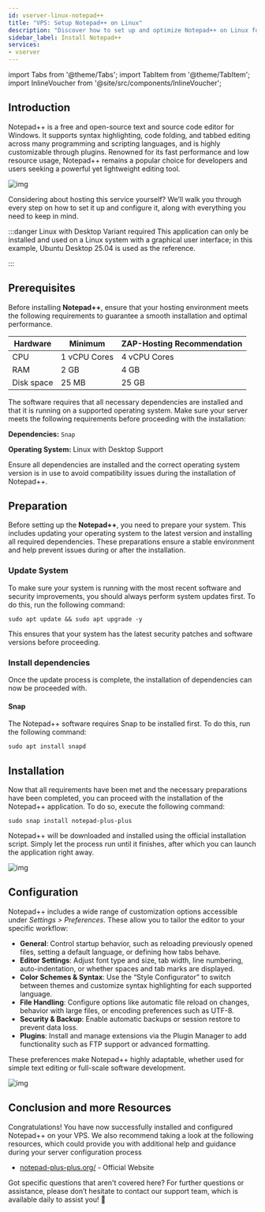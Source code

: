 ```yaml
---
id: vserver-linux-notepad++
title: "VPS: Setup Notepad++ on Linux"
description: "Discover how to set up and optimize Notepad++ on Linux for efficient, lightweight code editing and development → Learn more now"
sidebar_label: Install Notepad++
services:
- vserver
---
```


import Tabs from '@theme/Tabs';
import TabItem from '@theme/TabItem';
import InlineVoucher from '@site/src/components/InlineVoucher';

## Introduction

Notepad++ is a free and open-source text and source code editor for Windows. It supports syntax highlighting, code folding, and tabbed editing across many programming and scripting languages, and is highly customizable through plugins. Renowned for its fast performance and low resource usage, Notepad++ remains a popular choice for developers and users seeking a powerful yet lightweight editing tool. 

![img](https://screensaver01.zap-hosting.com/index.php/s/jMMDejqDfWDCfrr/preview)

Considering about hosting this service yourself? We’ll walk you through every step on how to set it up and configure it, along with everything you need to keep in mind.

:::danger Linux with Desktop Variant required
This application can only be installed and used on a Linux system with a graphical user interface; in this example, Ubuntu Desktop 25.04 is used as the reference.

:::

<InlineVoucher />



## Prerequisites

Before installing **Notepad++**, ensure that your hosting environment meets the following requirements to guarantee a smooth installation and optimal performance.

| Hardware | Minimum| ZAP-Hosting Recommendation |
| ---------- | ------------ | -------------------------- |
| CPU| 1 vCPU Cores | 4 vCPU Cores |
| RAM| 2 GB | 4 GB |
| Disk space | 25 MB | 25 GB |

The software requires that all necessary dependencies are installed and that it is running on a supported operating system. Make sure your server meets the following requirements before proceeding with the installation:

**Dependencies:** `Snap`

**Operating System:** Linux with Desktop Support

Ensure all dependencies are installed and the correct operating system version is in use to avoid compatibility issues during the installation of Notepad++.



## Preparation

Before setting up the **Notepad++**, you need to prepare your system. This includes updating your operating system to the latest version and installing all required dependencies. These preparations ensure a stable environment and help prevent issues during or after the installation.


### Update System
To make sure your system is running with the most recent software and security improvements, you should always perform system updates first. To do this, run the following command:

```
sudo apt update && sudo apt upgrade -y
```
This ensures that your system has the latest security patches and software versions before proceeding.

### Install dependencies
Once the update process is complete, the installation of dependencies can now be proceeded with. 

#### Snap
The Notepad++ software requires Snap to be installed first. To do this, run the following command: 
```
sudo apt install snapd
```




## Installation
Now that all requirements have been met and the necessary preparations have been completed, you can proceed with the installation of the Notepad++ application. To do so, execute the following command:

```
sudo snap install notepad-plus-plus
```

Notepad++ will be downloaded and installed using the official installation script. Simply let the process run until it finishes, after which you can launch the application right away.

![img](https://screensaver01.zap-hosting.com/index.php/s/ca9Z8D37wCSrDbf/preview)



## Configuration

Notepad++ includes a wide range of customization options accessible under *Settings > Preferences*. These allow you to tailor the editor to your specific workflow:

- **General**: Control startup behavior, such as reloading previously opened files, setting a default language, or defining how tabs behave.  
- **Editor Settings**: Adjust font type and size, tab width, line numbering, auto-indentation, or whether spaces and tab marks are displayed.  
- **Color Schemes & Syntax**: Use the “Style Configurator” to switch between themes and customize syntax highlighting for each supported language.  
- **File Handling**: Configure options like automatic file reload on changes, behavior with large files, or encoding preferences such as UTF-8.  
- **Security & Backup**: Enable automatic backups or session restore to prevent data loss.  
- **Plugins**: Install and manage extensions via the Plugin Manager to add functionality such as FTP support or advanced formatting.  

These preferences make Notepad++ highly adaptable, whether used for simple text editing or full-scale software development.

![img](https://screensaver01.zap-hosting.com/index.php/s/X8og5qnFkBTRcmA/preview)




## Conclusion and more Resources

Congratulations! You have now successfully installed and configured Notepad++ on your VPS. We also recommend taking a look at the following resources, which could provide you with additional help and guidance during your server configuration process

- [notepad-plus-plus.org/](https://notepad-plus-plus.org/) - Official Website

Got specific questions that aren't covered here? For further questions or assistance, please don’t hesitate to contact our support team, which is available daily to assist you! 🙂



<InlineVoucher />